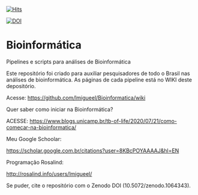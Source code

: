 [![Hits](https://hits.seeyoufarm.com/api/count/incr/badge.svg?url=https%3A%2F%2Fgithub.com%2Flmigueel%2FBioinformatica&count_bg=%2379C83D&title_bg=%23555555&icon=fedora.svg&icon_color=%23E7E7E7&title=hits&edge_flat=false)](https://hits.seeyoufarm.com)


[![DOI](https://sandbox.zenodo.org/badge/361907313.svg)](https://sandbox.zenodo.org/badge/latestdoi/361907313)

# Bioinformática
Pipelines e scripts para análises de Bioinformática

Este repositório foi criado para auxiliar pesquisadores de todo o Brasil nas análises de bioinformática. 
As páginas de cada pipeline está no WIKI deste depositório. 

Acesse: https://github.com/lmigueel/Bioinformatica/wiki

Quer saber como iniciar na Bioinformática? 

ACESSE: https://www.blogs.unicamp.br/tb-of-life/2020/07/21/como-comecar-na-bioinformatica/

Meu Google Schoolar:

https://scholar.google.com.br/citations?user=8KBcPOYAAAAJ&hl=EN

Programação Rosalind:

http://rosalind.info/users/lmigueel/


Se puder, cite o repositório com o Zenodo DOI (10.5072/zenodo.1064343).
